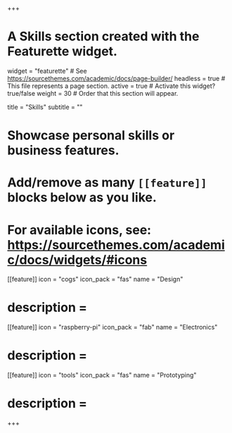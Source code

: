 +++
# A Skills section created with the Featurette widget.
widget = "featurette"  # See https://sourcethemes.com/academic/docs/page-builder/
headless = true  # This file represents a page section.
active = true  # Activate this widget? true/false
weight = 30  # Order that this section will appear.

title = "Skills"
subtitle = ""

# Showcase personal skills or business features.
# 
# Add/remove as many `[[feature]]` blocks below as you like.
# 
# For available icons, see: https://sourcethemes.com/academic/docs/widgets/#icons

[[feature]]
  icon = "cogs"
  icon_pack = "fas"
  name = "Design"
#  description = 
  
[[feature]]
  icon = "raspberry-pi"
  icon_pack = "fab"
  name = "Electronics"
#  description =   
  
[[feature]]
  icon = "tools"
  icon_pack = "fas"
  name = "Prototyping"
#  description = 

+++
